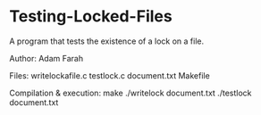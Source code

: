 # Testing-Locked-Files
A program that tests the existence of a lock on a file.

Author: Adam Farah

Files: writelockafile.c testlock.c document.txt Makefile

Compilation & execution: make ./writelock document.txt
                              ./testlock document.txt
